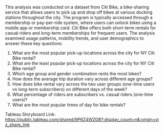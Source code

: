This analysis was conducted on a dataset from Citi Bike, a bike-sharing service that allows users to pick up and drop off bikes at various docking stations throughout the city. The program is typically accessed through a membership or pay-per-ride system, where users can unlock bikes using a mobile app or membership card. Citi Bike offers both short-term rentals for casual riders and long-term memberships for frequent users. 
The analysis examined usage patterns, mobility trends, and user demographics to answer these key questions:
1. What are the most popular pick-up locations across the city for NY Citi Bike rental? 
2. What are the least popular pick-up locations across the city for NY Citi Bike rental? 
3. Which age group and gender combination rents the most bikes?
4. How does the average trip duration vary across different age groups? 
5. How does bike rental vary across the two user groups (one-time users vs long-term subscribers) on different days of the week? 
6. What percentage of riders are subscribers vs. casual riders (one-time users)? 
7. What are the most popular times of day for bike rentals?

Tableau Storyboard Link: https://public.tableau.com/shared/9P6Z4WZGB?:display_count=n&:origin=viz_share_link
